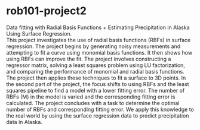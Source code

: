 # rob101-project2
Data fitting with Radial Basis Functions + Estimating Precipitation in Alaska Using Surface Regression.  
This project investigates the use of radial basis functions (RBFs) in surface regression. The project begins by generating noisy measurements and attempting to fit a curve using monomial basis functions. It then shows how using RBFs can improve the fit. The project involves constructing a regressor matrix, solving a least squares problem using LU factorization, and comparing the performance of monomial and radial basis functions. The project then applies these techniques to fit a surface to 3D points. In the second part of the project, the focus shifts to using RBFs and the least squares pipeline to find a model with a lower fitting error. The number of RBFs (M) in the model is varied and the corresponding fitting error is calculated. The project concludes with a task to determine the optimal number of RBFs and corresponding fitting error. We apply this knowledge to the real world by using the surface regression data to predict precipitation data in Alaska.



